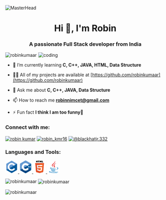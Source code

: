 ![MasterHead](https://www.google.com/search?q=animated++coding+gif+for+github+banner&tbm=isch&ved=2ahUKEwibqsCN3s78AhU5j9gFHa4kAdIQ2-cCegQIABAA&oq=animated++coding+gif+for+github+banner&gs_lcp=CgNpbWcQAzoFCAAQgAQ6BggAEAgQHjoHCAAQgAQQGDoECCMQJzoECAAQHlC5B1iL0QFghdMBaAdwAHgAgAHRBIgB4kCSAQwwLjUuMjIuMy4xLjGYAQCgAQGqAQtnd3Mtd2l6LWltZ8ABAQ&sclient=img&ei=86XGY9vkA7me4t4PrsmEkA0&bih=792&biw=1536&rlz=1C1ONGR_enIN1036IN1036#imgrc=Gql8n76CdpGvJM&imgdii=rb9BZF6fpngVPM)
<h1 align="center">Hi 👋, I'm Robin</h1>
<h3 align="center">A passionate Full Stack developer from India</h3>

<img align="right" alt="coding" width="400" src="https://user-images.githubusercontent...">

<p align="left"> <img src="https://komarev.com/ghpvc/?username=robinkumaar&label=Profile%20views&color=0e75b6&style=flat" alt="robinkumaar" /> </p>

- 🌱 I’m currently learning **C, C++, JAVA, HTML, Data Structure**

- 👨‍💻 All of my projects are available at [https://github.com/robinkumaar](https://github.com/robinkumaar)

- 💬 Ask me about **C, C++, JAVA, Data Structure**

- 📫 How to reach me **robinnimcet@gmail.com**

- ⚡ Fun fact **I think I am too funny🤣**

<h3 align="left">Connect with me:</h3>
<p align="left">
<a href="https://linkedin.com/in/robin kumar" target="blank"><img align="center" src="https://raw.githubusercontent.com/rahuldkjain/github-profile-readme-generator/master/src/images/icons/Social/linked-in-alt.svg" alt="robin kumar" height="30" width="40" /></a>
<a href="https://instagram.com/robin_kmr16" target="blank"><img align="center" src="https://raw.githubusercontent.com/rahuldkjain/github-profile-readme-generator/master/src/images/icons/Social/instagram.svg" alt="robin_kmr16" height="30" width="40" /></a>
<a href="https://www.youtube.com/c/@blackhatjr.332" target="blank"><img align="center" src="https://raw.githubusercontent.com/rahuldkjain/github-profile-readme-generator/master/src/images/icons/Social/youtube.svg" alt="@blackhatjr.332" height="30" width="40" /></a>
</p>

<h3 align="left">Languages and Tools:</h3>
<p align="left"> <a href="https://www.cprogramming.com/" target="_blank" rel="noreferrer"> <img src="https://raw.githubusercontent.com/devicons/devicon/master/icons/c/c-original.svg" alt="c" width="40" height="40"/> </a> <a href="https://www.w3schools.com/cpp/" target="_blank" rel="noreferrer"> <img src="https://raw.githubusercontent.com/devicons/devicon/master/icons/cplusplus/cplusplus-original.svg" alt="cplusplus" width="40" height="40"/> </a> <a href="https://www.w3.org/html/" target="_blank" rel="noreferrer"> <img src="https://raw.githubusercontent.com/devicons/devicon/master/icons/html5/html5-original-wordmark.svg" alt="html5" width="40" height="40"/> </a> <a href="https://www.java.com" target="_blank" rel="noreferrer"> <img src="https://raw.githubusercontent.com/devicons/devicon/master/icons/java/java-original.svg" alt="java" width="40" height="40"/> </a> </p>

<p><img align="left" src="https://github-readme-stats.vercel.app/api/top-langs?username=robinkumaar&show_icons=true&locale=en&layout=compact" alt="robinkumaar" /></p>

<p>&nbsp;<img align="center" src="https://github-readme-stats.vercel.app/api?username=robinkumaar&show_icons=true&locale=en" alt="robinkumaar" /></p>

<p><img align="center" src="https://github-readme-streak-stats.herokuapp.com/?user=robinkumaar&" alt="robinkumaar" /></p>
